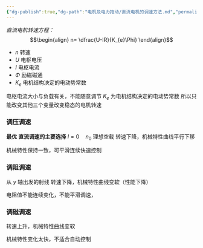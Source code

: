 ```yaml
---
{"dg-publish":true,"dg-path":"电机及电力拖动/直流电机的调速方法.md","permalink":"/电机及电力拖动/直流电机的调速方法/","dgPassFrontmatter":true,"noteIcon":"","created":"2024-04-18T21:52:26.613+08:00","updated":"2024-04-25T10:21:00.039+08:00"}
---
```



*直流电机转速方程：*
$$\begin{align}
n= \dfrac{U-IR}{K_{e}\Phi}
\end{align}$$
- $n$    转速
- $U$   电枢电压
- $I$   电枢电流
- $\Phi$  励磁磁通
- $K_{e}$  电机结构决定的电动势常数

电枢电流大小与负载有关，不能随意调节
$K_{e}$ 为电机结构决定的电动势常数
所以只能改变其他三个变量改变稳态的电机转速
### 调压调速
**最优**    **直流调速的主要选择**
$I=0 \quad n_{0}$  理想空载
转速下降，机械特性曲线平行下移

机械特性保持一致，可平滑连续快速控制
### 调阻调速
从 $y$ 轴出发的射线
转速下降，机械特性曲线变软（性能下降）

电阻值不能连续变化，不能平滑调速，
### 调磁调速
转速上升，机械特性曲线变软

机械特性变化太快，不适合自动控制